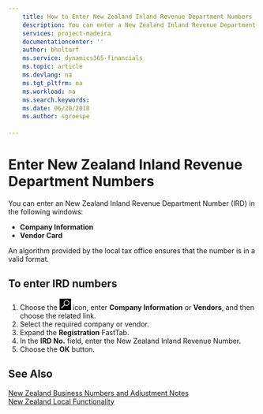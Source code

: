 ```yaml
---
    title: How to Enter New Zealand Inland Revenue Department Numbers
    description: You can enter a New Zealand Inland Revenue Department Number (IRD) in certain windows.
    services: project-madeira 
    documentationcenter: ''
    author: bholtorf
    ms.service: dynamics365-financials
    ms.topic: article
    ms.devlang: na
    ms.tgt_pltfrm: na
    ms.workload: na
    ms.search.keywords:
    ms.date: 06/20/2018
    ms.author: sgroespe

---
```

# Enter New Zealand Inland Revenue Department Numbers
You can enter an New Zealand Inland Revenue Department Number (IRD) in the following windows:  

- **Company Information**  
- **Vendor Card**  

An algorithm provided by the local tax office ensures that the number is in a valid format.  

## To enter IRD numbers  
1.  Choose the ![Search for Page or Report](../../media/ui-search/search_small.png "Search for Page or Report icon") icon, enter **Company Information** or **Vendors**, and then choose the related link.  
2.  Select the required company or vendor.  
3.  Expand the **Registration** FastTab.  
4.  In the **IRD No.** field, enter the New Zealand Inland Revenue Number.  
5.  Choose the **OK** button.  

## See Also  
 [New Zealand Business Numbers and Adjustment Notes](new-zealand-business-numbers-and-adjustment-notes.md)   
 [New Zealand Local Functionality](new-zealand-local-functionality.md)